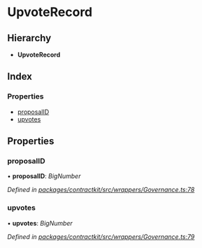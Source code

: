 # UpvoteRecord

## Hierarchy

* **UpvoteRecord**

## Index

### Properties

* [proposalID](../interfaces/_wrappers_governance_.upvoterecord.md#proposalid)
* [upvotes](../interfaces/_wrappers_governance_.upvoterecord.md#upvotes)

## Properties

### proposalID

• **proposalID**: _BigNumber_

_Defined in_ [_packages/contractkit/src/wrappers/Governance.ts:78_](https://github.com/celo-org/celo-monorepo/blob/master/packages/contractkit/src/wrappers/Governance.ts#L78)

### upvotes

• **upvotes**: _BigNumber_

_Defined in_ [_packages/contractkit/src/wrappers/Governance.ts:79_](https://github.com/celo-org/celo-monorepo/blob/master/packages/contractkit/src/wrappers/Governance.ts#L79)

